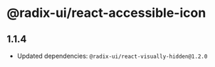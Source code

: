 # @radix-ui/react-accessible-icon

## 1.1.4

- Updated dependencies: `@radix-ui/react-visually-hidden@1.2.0`
